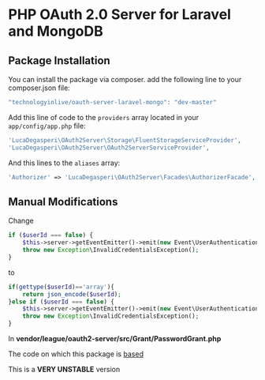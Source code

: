 # PHP OAuth 2.0 Server for Laravel and MongoDB


## Package Installation

You can install the package via composer. add the following line to your composer.json file:

```javascript
"technologyinlive/oauth-server-laravel-mongo": "dev-master"
```

Add this line of code to the ```providers``` array located in your ```app/config/app.php``` file:
```php
'LucaDegasperi\OAuth2Server\Storage\FluentStorageServiceProvider',
'LucaDegasperi\OAuth2Server\OAuth2ServerServiceProvider',
```

And this lines to the ```aliases``` array:
```php
'Authorizer' => 'LucaDegasperi\OAuth2Server\Facades\AuthorizerFacade',
```

## Manual Modifications

Change
```php
if ($userId === false) {
    $this->server->getEventEmitter()->emit(new Event\UserAuthenticationFailedEvent($this->server->getRequest()));
    throw new Exception\InvalidCredentialsException();
}     
```
to
```php
if(gettype($userId)=='array'){
    return json_encode($userId);
}else if ($userId === false) {
    $this->server->getEventEmitter()->emit(new Event\UserAuthenticationFailedEvent($this->server->getRequest()));
    throw new Exception\InvalidCredentialsException();
}
```
In **vendor/league/oauth2-server/src/Grant/PasswordGrant.php**


The code on which this package is [based](https://github.com/lucadegasperi/oauth2-server-laravel)

This is a **VERY UNSTABLE** version
